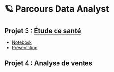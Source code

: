 # 🪐 Parcours Data Analyst

## Projet 3 : [Étude de santé](https://github.com/gllmfrnr/OC/tree/master/p3)
- [Notebook](https://github.com/gllmfrnr/OC/blob/master/p3/p3.ipynb)
- [Présentation](https://htmlpreview.github.io/?https://github.com/gllmfrnr/OC/blob/master/p3/presentation/index.html)
## Projet 4 : Analyse de ventes
